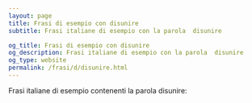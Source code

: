 ```yaml
---
layout: page
title: Frasi di esempio con disunire 
subtitle: Frasi italiane di esempio con la parola  disunire

og_title: Frasi di esempio con disunire 
og_description: Frasi italiane di esempio con la parola  disunire
og_type: website
permalink: /frasi/d/disunire.html
---
```


Frasi italiane di esempio contenenti la parola disunire:


